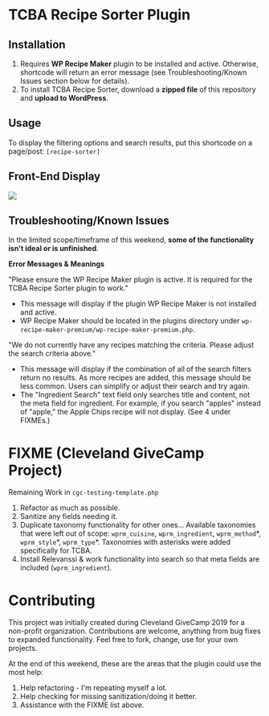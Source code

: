 # TCBA Recipe Sorter Plugin

Installation
------
1. Requires **WP Recipe Maker** plugin to be installed and active. Otherwise, shortcode will return an error message (see Troubleshooting/Known Issues section below for details).
2. To install TCBA Recipe Sorter, download a **zipped file** of this repository and **upload to WordPress**.

Usage
------
To display the filtering options and search results, put this shortcode on a page/post:
`[recipe-sorter]`

Front-End Display
------
![](recipe-filter-pea.gif)

Troubleshooting/Known Issues
------
In the limited scope/timeframe of this weekend, **some of the functionality isn't ideal or is unfinished**.

**Error Messages & Meanings**

"Please ensure the WP Recipe Maker plugin is active. It is required for the TCBA Recipe Sorter plugin to work."

- This message will display if the plugin WP Recipe Maker is not installed and active.
- WP Recipe Maker should be located in the plugins directory under `wp-recipe-maker-premium/wp-recipe-maker-premium.php`.

"We do not currently have any recipes matching the criteria. Please adjust the search criteria above."

- This message will display if the combination of all of the search filters return no results. As more recipes are added, this message should be less common. Users can simplify or adjust their search and try again.
- The "Ingredient Search" text field only searches title and content, not the meta field for ingredient. For example, if you search "apples" instead of "apple," the Apple Chips recipe will not display. (See 4 under FIXMEs.)

# FIXME (Cleveland GiveCamp Project)
Remaining Work in `cgc-testing-template.php`
1. Refactor as much as possible.
2. Sanitize any fields needing it.
3. Duplicate taxonomy functionality for other ones...
Available taxonomies that were left out of scope: `wprm_cuisine`, `wprm_ingredient`, `wprm_method`\*, `wprm_style`\*, `wprm_type`\*.
Taxonomies with asterisks were added specifically for TCBA.
4. Install Relevanssi & work functionality into search so that meta fields are included (`wprm_ingredient`).

# Contributing
This project was initially created during Cleveland GiveCamp 2019 for a non-profit organization. Contributions are welcome, anything from bug fixes to expanded functionality. Feel free to fork, change, use for your own projects.

At the end of this weekend, these are the areas that the plugin could use the most help:
1. Help refactoring - I'm repeating myself a lot.
2. Help checking for missing sanitization/doing it better.
3. Assistance with the FIXME list above.
